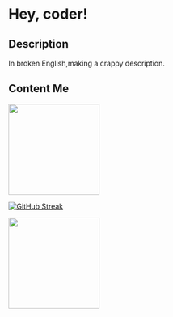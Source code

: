 # Hey, coder! 
## Description
In broken English,making a crappy description.

## Content Me

<a href="https://github.com/xingrenfan/github-readme-stats" title="Go to Source">
  <img height=180 src="https://github-readme-stats.vercel.app/api?username=xingrenfan&show_icons=true&theme=gotham">
</a>


[![GitHub Streak](https://github-readme-streak-stats.herokuapp.com?user=xingrenfan&theme=dark&date_format=%5BY.%5Dn.j)](https://git.io/streak-stats)


<a href="https://github.com/anuraghazra/github-readme-stats">
  <img height=180 src="https://github-readme-stats.vercel.app/api/top-langs/?username=xingrenfan&hide=c,powershell&count_private=true&title_color=2aa889&text_color=99d1ce&icon_color=2bbc8a&bg_color=0c1014&langs_count=8&layout=compact" />
</a>